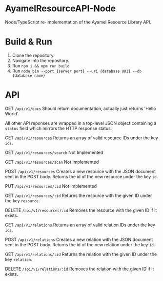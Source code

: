 # AyamelResourceAPI-Node
 Node/TypeScript re-implementation of the Ayamel Resource Library API.

# Build & Run

1. Clone the repository.
2. Navigate into the repository.
3. Run `npm i && npm run build`
4. Run `node bin --port {server port} --uri {database URI} --db {database name}`

# API

GET `/api/v1/docs`
Should return documentation, actually just returns 'Hello World'.

All other API reponses are wrapped in a top-level JSON object containing a `status` field which mirrors the HTTP response status.

GET `/api/v1/resources`
Returns an array of valid resource IDs under the key `ids`.

GET `/api/v1/resources/search`
Not Implemented

GET `/api/v1/resources/scan`
Not Implemented

POST `/api/v1/resources`
Creates a new resource with the JSON document sent in the POST body.
Returns the id of the new resource under the key `id`.

PUT `/api/v1/resources/:id`
Not Implemented

GET `/api/v1/resources/:id`
Returns the resource with the given ID under the key `resource`.

DELETE `/api/v1/resources/:id`
Removes the resource with the given ID if it exists.

GET `/api/v1/relations`
Returns an array of valid relation IDs under the key `ids`.

POST `/api/v1/relations`
Creates a new relation with the JSON document sent in the POST body.
Returns the id of the new relation under the key `id`.

GET `/api/v1/relations/:id`
Returns the relation with the given ID under the key `relation`.

DELETE `/api/v1/relations/:id`
Removes the relation with the given ID if it exists.